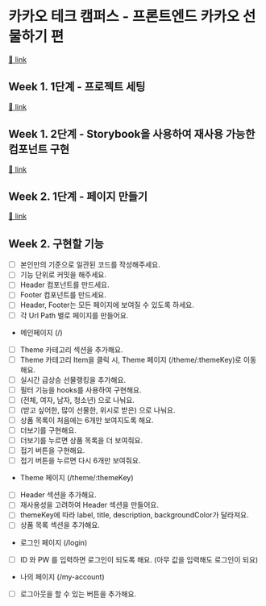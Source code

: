# 카카오 테크 캠퍼스 - 프론트엔드 카카오 선물하기 편

[🔗 link](https://edu.nextstep.camp/s/hazAC9xa)

## Week 1. 1단계 - 프로젝트 세팅

[🔗 link](https://edu.nextstep.camp/s/hazAC9xa/ls/QzgHvzRM)

## Week 1. 2단계 - Storybook을 사용하여 재사용 가능한 컴포넌트 구현

[🔗 link](https://edu.nextstep.camp/s/hazAC9xa/ls/4wYFPW1K)

## Week 2. 1단계 - 페이지 만들기

[🔗 link](https://edu.nextstep.camp/s/hazAC9xa/ls/QzV1ncxk)

## Week 2. 구현할 기능
- [ ] 본인만의 기준으로 일관된 코드를 작성해주세요.
- [ ] 기능 단위로 커밋을 해주세요.
- [ ] Header 컴포넌트를 만드세요.
- [ ] Footer 컴포넌트를 만드세요.
- [ ] Header, Footer는 모든 페이지에 보여질 수 있도록 하세요.
- [ ] 각 Url Path 별로 페이지를 만들어요.
- 메인페이지 (/)
- [ ] Theme 카테고리 섹션을 추가해요.
- [ ] Theme 카테고리 Item을 클릭 시, Theme 페이지 (/theme/:themeKey)로 이동해요.
- [ ] 실시간 급상승 선물랭킹을 추가해요.
- [ ] 필터 기능을 hooks를 사용하여 구현해요.
- [ ] (전체, 여자, 남자, 청소년) 으로 나눠요.
- [ ] (받고 싶어한, 많이 선물한, 위시로 받은) 으로 나눠요.
- [ ] 상품 목록이 처음에는 6개만 보여지도록 해요.
- [ ] 더보기를 구현해요.
- [ ] 더보기를 누르면 상품 목록을 더 보여줘요.
- [ ] 접기 버튼을 구현해요.
- [ ] 접기 버튼을 누르면 다시 6개만 보여줘요.
- Theme 페이지 (/theme/:themeKey)
- [ ] Header 섹션을 추가해요.
- [ ] 재사용성을 고려하여 Header 섹션을 만들어요.
- [ ] themeKey에 따라 label, title, description, backgroundColor가 달라져요.
- [ ] 상품 목록 섹션을 추가해요.
- 로그인 페이지 (/login)
- [ ] ID 와 PW 를 입력하면 로그인이 되도록 해요. (아무 값을 입력해도 로그인이 되요)
- 나의 페이지 (/my-account)
- [ ] 로그아웃을 할 수 있는 버튼을 추가해요.


